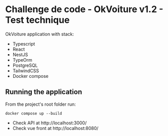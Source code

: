 # Challenge de code - OkVoiture v1.2 - Test technique

OkVoiture application with stack:
- Typescript
- React
- NestJS
- TypeOrm
- PostgreSQL
- TailwindCSS
- Docker compose

## Running the application
From the project's root folder run:
```
docker compose up --build
```

- Check API at http://localhost:3000/
- Check vue front at http://localhost:8080/